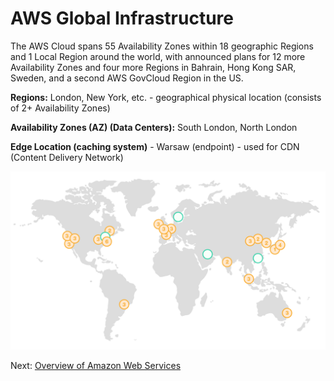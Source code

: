 # AWS Global Infrastructure

The AWS Cloud spans 55 Availability Zones within 18 geographic Regions and 1 Local Region around the world, with announced plans for 12 more Availability Zones and four more Regions in Bahrain, Hong Kong SAR, Sweden, and a second AWS GovCloud Region in the US. 

**Regions:** London, New York, etc. - geographical physical location (consists of 2+ Availability Zones)

**Availability Zones (AZ) (Data Centers):** South London, North London

**Edge Location (caching system)** - Warsaw (endpoint) - used for CDN (Content Delivery Network)

![AWS Global Infrastructure](images/global-infrastructure.png) 

Next: [Overview of Amazon Web Services](02-overview-of-amazon-web-services.md)